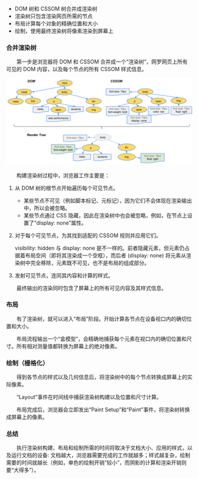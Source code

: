 - DOM 树和 CSSOM 树合并成渲染树
- 渲染树只包含渲染网页所需的节点
- 布局计算每个对象的精确位置和大小
- 绘制，使用最终渲染树将像素渲染到屏幕上

### 合并渲染树

&emsp;&emsp;第一步是浏览器将 DOM 和 CSSOM 合并成一个“渲染树”，网罗网页上所有可见的 DOM 内容，以及每个节点的所有 CSSOM 样式信息。

![render-tree-construction.png](./img/render-tree-construction.png)

&emsp;&emsp;构建渲染树过程中，浏览器工作主要是：

1. 从 DOM 树的根节点开始遍历每个可见节点。

   - 某些节点不可见（例如脚本标记、元标记），因为它们不会体现在渲染输出中，所以会被忽略。
   - 某些节点通过 CSS 隐藏，因此在渲染树中也会被忽略，例如，在节点上设置了“display: none”属性。

2. 对于每个可见节点，为其找到适配的 CSSOM 规则并应用它们。

   visibility: hidden 与 display: none 是不一样的。前者隐藏元素，但元素仍占据着布局空间（即将其渲染成一个空框），而后者 (display: none) 将元素从渲染树中完全移除，元素既不可见，也不是布局的组成部分。

3. 发射可见节点，连同其内容和计算的样式。

&emsp;&emsp;最终输出的渲染同时包含了屏幕上的所有可见内容及其样式信息。

### 布局

&emsp;&emsp;有了渲染树，就可以进入“布局”阶段。开始计算各节点在设备视口内的确切位置和大小。

&emsp;&emsp;布局流程输出一个“盒模型”，会精确地捕获每个元素在视口内的确切位置和尺寸。所有相对测量值都转换为屏幕上的绝对像素。

### 绘制（栅格化）

&emsp;&emsp;得到各节点的样式以及几何信息后，将渲染树中的每个节点转换成屏幕上的实际像素。

&emsp;&emsp;“Layout”事件在时间线中捕获渲染树构建以及位置和尺寸计算。

&emsp;&emsp;布局完成后，浏览器会立即发出“Paint Setup”和“Paint”事件，将渲染树转换成屏幕上的像素。

### 总结

&emsp;&emsp;执行渲染树构建、布局和绘制所需的时间将取决于文档大小、应用的样式，以及运行文档的设备: 文档越大，浏览器需要完成的工作就越多；样式越复杂，绘制需要的时间就越长（例如，单色的绘制开销“较小”，而阴影的计算和渲染开销则要“大得多”）。
